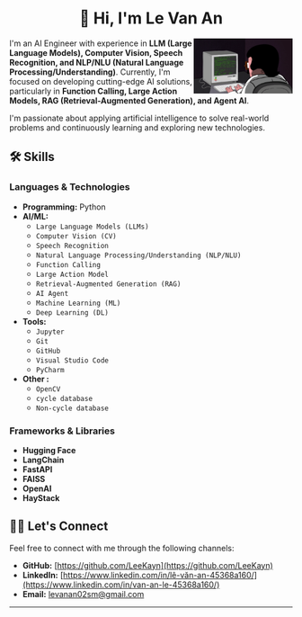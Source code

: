 <h1 align='center'> 👋 Hi, I'm Le Van An </h1>

<img align="right" width="35%" src="https://github.com/LeeKayn/LeeKayn/blob/main/programming.gif" />

I'm an AI Engineer with experience in **LLM (Large Language Models), Computer Vision, Speech Recognition, and NLP/NLU (Natural Language Processing/Understanding)**. Currently, I'm focused on developing cutting-edge AI solutions, particularly in **Function Calling, Large Action Models, RAG (Retrieval-Augmented Generation), and Agent AI**.

I'm passionate about applying artificial intelligence to solve real-world problems and continuously learning and exploring new technologies.

## 🛠️ Skills

### Languages & Technologies

-   **Programming:** Python
-   **AI/ML:**
    -   `Large Language Models (LLMs)`
    -   `Computer Vision (CV)`
    -   `Speech Recognition`
    -   `Natural Language Processing/Understanding (NLP/NLU)`
    -   `Function Calling`
    -   `Large Action Model`
    -   `Retrieval-Augmented Generation (RAG)`
    -   `AI Agent`
    -   `Machine Learning (ML)`
    -   `Deep Learning (DL)`
-   **Tools:**
    -   `Jupyter`
    -   `Git`
    -   `GitHub`
    -   `Visual Studio Code`
    -   `PyCharm`
- **Other :**
  -  `OpenCV`
  -  `cycle database`
  - `Non-cycle database`

### Frameworks & Libraries

-  **Hugging Face**
-  **LangChain**
-  **FastAPI**
-  **FAISS**
-  **OpenAI**
-  **HayStack**
  
## 👨‍💻 Let's Connect

Feel free to connect with me through the following channels:

-   **GitHub:** [https://github.com/LeeKayn](https://github.com/LeeKayn)
-   **LinkedIn:** [https://www.linkedin.com/in/lê-văn-an-45368a160/](https://www.linkedin.com/in/van-an-le-45368a160/)
-   **Email:** [levanan02sm@gmail.com](mailto:levanan02sm@gmail.com)

---
